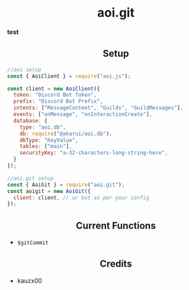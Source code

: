 <h1 align="center">
  aoi.git
</h1>
<b>test</b>

<h2 align="center">
  Setup
</h2>

```js
//aoi setup
const { AoiClient } = require("aoi.js");

const client = new AoiClient({
  token: "Discord Bot Token",
  prefix: "Discord Bot Prefix",
  intents: ["MessageContent", "Guilds", "GuildMessages"],
  events: ["onMessage", "onInteractionCreate"],
  database: {
    type: "aoi.db",
    db: require("@akarui/aoi.db"),
    dbType: "KeyValue",
    tables: ["main"],
    securityKey: "a-32-characters-long-string-here",
  }
});

//aoi.git setup
const { AoiGit } = require("aoi.git");
const aoigit = new AoiGit({
  client: client, // or bot as per your config
});
```

<h2 align="center">
  Current Functions
</h2>

- `$gitCommit`

<h2 align="center">
  Credits
</h2>

- kauzx00
